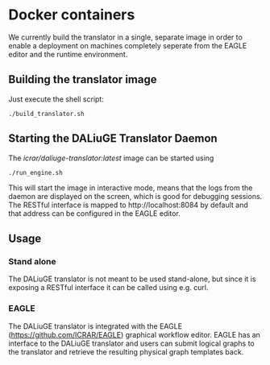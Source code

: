 # Docker containers

We currently build the translator in a single, separate image in order to enable a deployment on machines completely seperate from the EAGLE editor and the runtime environment.

## Building the translator image

Just execute the shell script:
```
./build_translator.sh
```

## Starting the DALiuGE Translator Daemon
The *icrar/daliuge-translator:latest* image can be started using 

```
./run_engine.sh
````

 This will start the image in interactive mode, means that the logs from the daemon are displayed on the screen, which is good for debugging sessions. The RESTful interface is mapped to http://localhost:8084 by default and that address can be configured in the EAGLE editor.

## Usage
### Stand alone
The DALiuGE translator is not meant to be used stand-alone, but since it is exposing a RESTful interface it can be called using e.g. curl.

### EAGLE
The DALiuGE translator is integrated with the EAGLE (https://github.com/ICRAR/EAGLE) graphical workflow editor. EAGLE has an interface to the DALiuGE translator and users can submit logical graphs to the translator and retrieve the resulting physical graph templates back.
